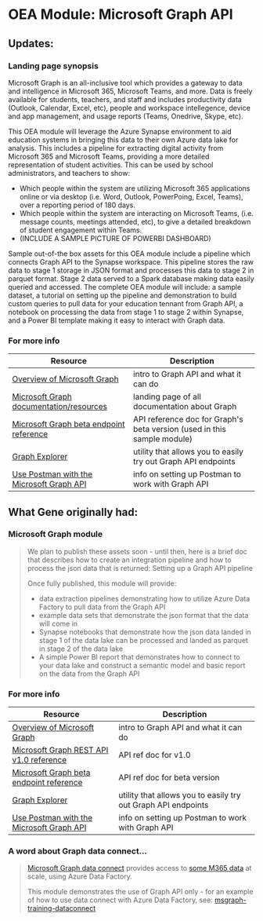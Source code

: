 # OEA Module: Microsoft Graph API
## Updates:
### Landing page synopsis
Microsoft Graph is an all-inclusive tool which provides a gateway to data and intelligence in Microsoft 365, Microsoft Teams, and more. Data is freely available for students, teachers, and staff and includes productivity data (Outlook, Calendar, Excel, etc), people and workspace intellegence, device and app management, and usage reports (Teams, Onedrive, Skype, etc). 

This OEA module will leverage the Azure Synapse environment to aid education systems in bringing this data to their own Azure data lake for analysis. This includes a pipeline for extracting digital activity from Microsoft 365 and Microsoft Teams, providing a more detailed representation of student activities. This can be used by school administrators, and teachers to show:

 - Which people within the system are utilizing Microsoft 365 applications online or via desktop (i.e. Word, Outlook, PowerPoing, Excel, Teams), over a reporting period of 180 days.
 - Which people within the system are interacting on Microsoft Teams, (i.e. message counts, meetings attended, etc), to give a detailed breakdown of student engagement within Teams. 
 - (INCLUDE A SAMPLE PICTURE OF POWERBI DASHBOARD)

Sample out-of-the box assets for this OEA module include a pipeline which connects Graph API to the Synapse workspace. This pipeline stores the raw data to stage 1 storage in JSON format and processes this data to stage 2 in parquet format. Stage 2 data served to a Spark database making data easily queried and accessed. The complete OEA module will include: a sample dataset, a tutorial on setting up the pipeline and demonstration to build custom queries to pull data for your education tennant from Graph API, a notebook on processing the data from stage 1 to stage 2 within Synapse, and a Power BI template making it easy to interact with Graph data.
### For more info
| Resource | Description |
| --- | --- |
| [Overview of Microsoft Graph](https://docs.microsoft.com/en-us/graph/overview) | intro to Graph API and what it can do |
| [Microsoft Graph documentation/resources](https://docs.microsoft.com/en-us/graph/) | landing page of all documentation about Graph |
| [Microsoft Graph beta endpoint reference](https://docs.microsoft.com/en-us/graph/api/overview?view=graph-rest-beta) | API reference doc for Graph's beta version (used in this sample module) |
| [Graph Explorer](https://developer.microsoft.com/en-us/graph/graph-explorer) | utility that allows you to easily try out Graph API endpoints |
| [Use Postman with the Microsoft Graph API](https://docs.microsoft.com/en-us/graph/use-postman) | info on setting up Postman to work with Graph API |

## What Gene originally had:
### Microsoft Graph module 
> We plan to publish these assets soon - until then, here is a brief doc that describes how to create an integration pipeline and how to process the json data that is returned: Setting up a Graph API pipeline
>
> Once fully published, this module will provide:
>
> - data extraction pipelines demonstrating how to utilize Azure Data Factory to pull data from the Graph API
> - example data sets that demonstrate the json format that the data will come in
> - Synapse notebooks that demonstrate how the json data landed in stage 1 of the data lake can be processed and landed as parquet in stage 2 of the data lake
> - A simple Power BI report that demonstrates how to connect to your data lake and construct a semantic model and basic report on the data from the Graph API
### For more info
| Resource | Description |
| --- | --- |
| [Overview of Microsoft Graph](https://docs.microsoft.com/en-us/graph/overview) | intro to Graph API and what it can do |
| [Microsoft Graph REST API v1.0 reference](https://docs.microsoft.com/en-us/graph/api/overview?view=graph-rest-1.0) | API ref doc for v1.0 |
| [Microsoft Graph beta endpoint reference](https://docs.microsoft.com/en-us/graph/api/overview?view=graph-rest-beta) | API ref doc for beta version |
| [Graph Explorer](https://developer.microsoft.com/en-us/graph/graph-explorer) | utility that allows you to easily try out Graph API endpoints |
| [Use Postman with the Microsoft Graph API](https://docs.microsoft.com/en-us/graph/use-postman) | info on setting up Postman to work with Graph API |
### A word about Graph data connect...
> [Microsoft Graph data connect](https://docs.microsoft.com/en-us/graph/data-connect-concept-overview) provides access to [some M365 data](https://docs.microsoft.com/en-us/graph/data-connect-datasets) at scale, using Azure Data Factory.
>
> This module demonstrates the use of Graph API only - for an example of how to use data connect with Azure Data Factory, see: [msgraph-training-dataconnect](https://github.com/microsoftgraph/msgraph-training-dataconnect)
